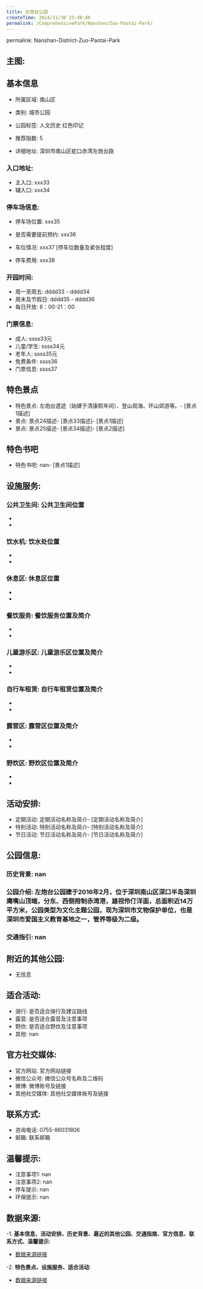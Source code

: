 ```yaml
---
title: 左炮台公园
createTime: 2024/11/30 23:48:40
permalink: /ComprehensivePark/Nanshan/Zuo-Paotai-Park/
---
```

permalink: Nanshan-District-Zuo-Paotai-Park
<!-- ## 游玩路径: -->

## 主图:
<ImageCard
image="https://cgj.sz.gov.cn/img/4/4005/4005708/10774694.jpg"
title= "左炮台公园"
description= "左炮台公园建于2016年2月，位于深圳南山区深口半岛深圳鹰嘴山顶端，分东、西侧箝制赤湾港，雄视伶仃洋面，总面积近14万平方米，公园类型为文化主题公园，现为深圳市"
date="2024/11/30"
href="/"
author="深圳公园"
/>

## 基本信息

- 所属区域: 南山区

- 类别: 城市公园

- 公园标签: 人文历史 红色印记

- 推荐指数: 5

- 详细地址: 深圳市南山区蛇口赤湾左炮台路

### 入口地址:
- 主入口: xxx33
- 辅入口: xxx34
### 停车场信息:
- 停车场位置: xxx35

- 是否需要提前预约: xxx36

- 车位情况: xxx37 [停车位数量及紧张程度]

- 停车费用: xxx38

### 开园时间:
- 周一至周五: dddd33 - dddd34
- 周末及节假日: dddd35 - dddd36
- 每日开放: 6：00-21：00

### 门票信息:
- 成人: ssss33元
- 儿童/学生: ssss34元
- 老年人: ssss35元
- 免费条件: ssss36
- 门票信息: ssss37
## 特色景点
- 特色景点: 左炮台遗迹（始建于清康熙年间）、登山观海、环山郊游等。- [景点1描述]
- 景点: 景点24描述- [景点33描述]- [景点1描述]
- 景点: 景点25描述- [景点34描述]- [景点2描述]
## 特色书吧
- 特色书吧: nan- [景点1描述]
## 设施服务:
### 公共卫生间: 公共卫生间位置
- 
- 
### 饮水机: 饮水处位置
- 
- 
### 休息区: 休息区位置
- 
- 
### 餐饮服务: 餐饮服务位置及简介
- 
- 
### 儿童游乐区: 儿童游乐区位置及简介
- 
- 
### 自行车租赁: 自行车租赁位置及简介
- 
- 
### 露营区: 露营区位置及简介
- 
- 
### 野炊区: 野炊区位置及简介

- 
- 
## 活动安排:
- 定期活动: 定期活动名称及简介- [定期活动名称及简介]
- 特别活动: 特别活动名称及简介- [特别活动名称及简介]
- 节日活动: 节日活动名称及简介- [节日活动名称及简介]
## 公园信息:
### 历史背景: nan
### 公园介绍: 左炮台公园建于2016年2月，位于深圳南山区深口半岛深圳鹰嘴山顶端，分东、西侧箝制赤湾港，雄视伶仃洋面，总面积近14万平方米，公园类型为文化主题公园，现为深圳市文物保护单位，也是深圳市爱国主义教育基地之一，管养等级为二级。
### 交通指引: nan

## 附近的其他公园:
- 无信息

## 适合活动:
- 骑行: 是否适合骑行及建议路线
- 露营: 是否适合露营及注意事项
- 野炊: 是否适合野炊及注意事项
- 其他: nan

## 官方社交媒体:
- 官方网站: 官方网站链接
- 微信公众号: 微信公众号名称及二维码
- 微博: 微博账号及链接
- 其他社交媒体: 其他社交媒体账号及链接

## 联系方式:
- 咨询电话: 0755-86031806
- 邮箱: 联系邮箱

## 温馨提示:
- 注意事项1: nan
- 注意事项2: nan
- 停车提示: nan
- 环保提示: nan

## 数据来源:
-1. **基本信息、活动安排、历史背景、最近的其他公园、交通指南、官方信息、联系方式、温馨提示**:
- [数据来源链接](https://cgj.sz.gov.cn/xsmh/gysz/csgy/content/post_10774694.html)

-2. **特色景点、设施服务、适合活动**:
- [数据来源链接](https://cgj.sz.gov.cn/xsmh/gysz/csgy/content/post_10774694.html)

